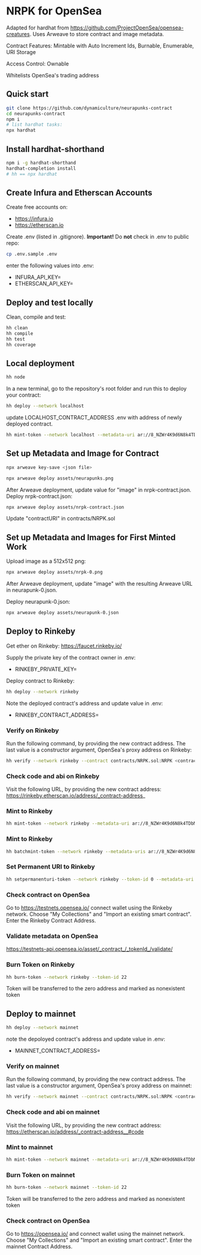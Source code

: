 # NRPK for OpenSea
Adapted for hardhat from https://github.com/ProjectOpenSea/opensea-creatures. Uses Arweave to store contract and image metadata.

Contract Features: Mintable with Auto Increment Ids, Burnable, Enumerable, URI Storage

Access Control: Ownable

Whitelists OpenSea's trading address


## Quick start

```sh
git clone https://github.com/dynamiculture/neurapunks-contract
cd neurapunks-contract
npm i
# list hardhat tasks:
npx hardhat
```
## Install hardhat-shorthand
```sh
npm i -g hardhat-shorthand
hardhat-completion install
# hh == npx hardhat
```
## Create Infura and Etherscan Accounts
Create free accounts on:
* https://infura.io
* https://etherscan.io

Create .env (listed in .gitignore). **Important!** Do **not** check in .env to public repo:
```sh
cp .env.sample .env
```
enter the following values into .env:
* INFURA_API_KEY=
* ETHERSCAN_API_KEY=

## Deploy and test locally

Clean, compile and test:
```sh
hh clean
hh compile
hh test
hh coverage
```
## Local deployment
```sh
hh node
```
In a new terminal, go to the repository's root folder and run this to
deploy your contract:

```sh
hh deploy --network localhost
```

update LOCALHOST_CONTRACT_ADDRESS .env with address of newly deployed contract. 

```sh
hh mint-token --network localhost --metadata-uri ar://8_NZWr4K9d6N8k4TDbMzLAkW6cNQnSQMLeoShc8komM
```

## Set up Metadata and Image for Contract
```sh
npx arweave key-save <json file>

npx arweave deploy assets/neurapunks.png
```

After Arweave deployment, update value for "image" in nrpk-contract.json. Deploy nrpk-contract.json:
```sh
npx arweave deploy assets/nrpk-contract.json
```

Update "contractURI" in contracts/NRPK.sol

## Set up Metadata and Images for First Minted Work
Upload image as a 512x512 png:
```sh
npx arweave deploy assets/nrpk-0.png
```

After Arweave deployment, update "image" with the resulting Arweave URL in neurapunk-0.json.

Deploy neurapunk-0.json:
```sh
npx arweave deploy assets/neurapunk-0.json
```

## Deploy to Rinkeby
Get ether on Rinkeby:
https://faucet.rinkeby.io/

Supply the private key of the contract owner in .env:
* RINKEBY_PRIVATE_KEY=

Deploy contract to Rinkeby:
```sh
hh deploy --network rinkeby
```
Note the deployed contract's address and update value in .env:
* RINKEBY_CONTRACT_ADDRESS=

### Verify on Rinkeby
Run the following command, by providing the new contract address. The last value is a constructor argument, OpenSea's proxy address on Rinkeby:
```sh
hh verify --network rinkeby --contract contracts/NRPK.sol:NRPK <contract-address> 0xf57b2c51ded3a29e6891aba85459d600256cf317
```
### Check code and abi on Rinkeby
Visit the following URL, by providing the new contract address:
https://rinkeby.etherscan.io/address/_contract-address_

### Mint to Rinkeby
```sh
hh mint-token --network rinkeby --metadata-uri ar://8_NZWr4K9d6N8k4TDbMzLAkW6cNQnSQMLeoShc8komM
```
### Mint to Rinkeby
```sh
hh batchmint-token --network rinkeby --metadata-uris ar://8_NZWr4K9d6N8k4TDbMzLAkW6cNQnSQMLeoShc8komM,ar://8_NZWr4K9d6N8k4TDbMzLAkW6cNQnSQMLeoShc8komM
```

### Set Permanent URI to Rinkeby
```sh
hh setpermanenturi-token --network rinkeby --token-id 0 --metadata-uri ar://8_NZWr4K9d6N8k4TDbMzLAkW6cNQnSQMLeoShc8komM
```

### Check contract on OpenSea
Go to https://testnets.opensea.io/ connect wallet using the Rinkeby network. Choose "My Collections" and "Import an existing smart contract". Enter the Rinkeby Contract Address.

### Validate metadata on OpenSea
https://testnets-api.opensea.io/asset/_contract_/_tokenId_/validate/

### Burn Token on Rinkeby
```sh
hh burn-token --network rinkeby --token-id 22
```
Token will be transferred to the zero address and marked as nonexistent token

## Deploy to mainnet
```sh
hh deploy --network mainnet
```

note the depoloyed contract's address and update value in .env:
* MAINNET_CONTRACT_ADDRESS=

### Verify on mainnet
Run the following command, by providing the new contract address. The last value is a constructor argument, OpenSea's proxy address on mainnet:
```sh
hh verify --network mainnet --contract contracts/NRPK.sol:NRPK <contract-address> 0xa5409ec958c83c3f309868babaca7c86dcb077c1
```
### Check code and abi on mainnet
Visit the following URL, by providing the new contract address:
https://etherscan.io/address/_contract-address__#code

### Mint to mainnet
```sh
hh mint-token --network mainnet --metadata-uri ar://8_NZWr4K9d6N8k4TDbMzLAkW6cNQnSQMLeoShc8komM
```

### Burn Token on mainnet
```sh
hh burn-token --network mainnet --token-id 22
```
Token will be transferred to the zero address and marked as nonexistent token

### Check contract on OpenSea
Go to https://opensea.io/ and connect wallet using the mainnet network. Choose "My Collections" and "Import an existing smart contract". Enter the mainnet Contract Address.
